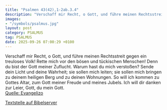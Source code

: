 ```yaml
---
title: "Psalmen 43(42),1-2ab.3.4"
description: "Verschaff mir Recht, o Gott, und führe meinen Rechtsstreit gegen ein treuloses Volk! Rette mich vor den bösen und tückischen Menschen! Denn du bist der Gott meiner Zuflucht. Warum hast du mich verstoßen? Sende dein Licht und deine Wahrheit; sie sollen mich leiten; sie sollen mich...."
images:
- "/symbols/psalmus.jpg"
layout: post
category: PSALMUS
tag: PSALMUS
date: 2025-09-26 07:00:29 +0100
---
```

Verschaff mir Recht, o Gott, und führe meinen Rechtsstreit gegen ein treuloses Volk! Rette mich vor den bösen und tückischen Menschen!
Denn du bist der Gott meiner Zuflucht.
Warum hast du mich verstoßen?
Sende dein Licht und deine Wahrheit; sie sollen mich leiten; sie sollen mich bringen zu deinem heiligen Berg und zu deinen Wohnungen.<!--more-->
So will ich kommen zu Gottes Altar, zum Gott meiner Freude und meines Jubels. Ich will dir danken zur Leier, Gott, du mein Gott.<br>
[Quelle: Evangelizo](https://evangeliumtagfuertag.org/DE/gospel)

[Textstelle auf Bibelserver](https://www.bibleserver.com/EU/ps43(42),1-2ab.3.4)
